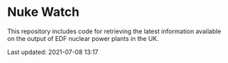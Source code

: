 # Nuke Watch

This repository includes code for retrieving the latest information available on the output of EDF nuclear power plants in the UK.

Last updated: 2021-07-08 13:17